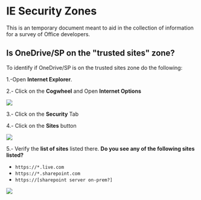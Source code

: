 # IE Security Zones

This is an temporary document meant to aid in the collection of information for a survey of Office developers. 

## Is OneDrive/SP on the "trusted sites" zone?
To identify if OneDrive/SP is on the trusted sites zone do the following:

1.-Open **Internet Explorer**.

2.- Click on the **Cogwheel** and Open **Internet Options**

![](http://i.imgur.com/TdgDKOY.png)

3.- Click on the **Security** Tab

4.- Click on the **Sites** button

![](http://i.imgur.com/eQTYxuy.png)

5.- Verify the **list of sites** listed there. **Do you see any of the following sites listed?**

- `https://*.live.com`
- `https://*.sharepoint.com`
- `https://[sharepoint server on-prem?]`


![](http://i.imgur.com/GgyMNpe.png)

